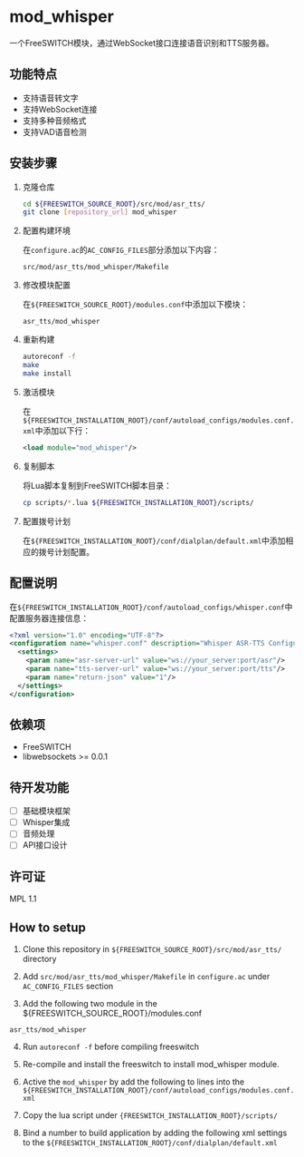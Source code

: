 # mod_whisper

一个FreeSWITCH模块，通过WebSocket接口连接语音识别和TTS服务器。

## 功能特点

- 支持语音转文字
- 支持WebSocket连接
- 支持多种音频格式
- 支持VAD语音检测

## 安装步骤

1. 克隆仓库
   ```bash
   cd ${FREESWITCH_SOURCE_ROOT}/src/mod/asr_tts/
   git clone [repository_url] mod_whisper
   ```

2. 配置构建环境
   
   在`configure.ac`的`AC_CONFIG_FILES`部分添加以下内容：
   ```
   src/mod/asr_tts/mod_whisper/Makefile
   ```

3. 修改模块配置
   
   在`${FREESWITCH_SOURCE_ROOT}/modules.conf`中添加以下模块：
   ```
   asr_tts/mod_whisper
   ```

4. 重新构建
   ```bash
   autoreconf -f
   make
   make install
   ```

5. 激活模块
   
   在`${FREESWITCH_INSTALLATION_ROOT}/conf/autoload_configs/modules.conf.xml`中添加以下行：
   ```xml
   <load module="mod_whisper"/>
   ```

6. 复制脚本
   
   将Lua脚本复制到FreeSWITCH脚本目录：
   ```bash
   cp scripts/*.lua ${FREESWITCH_INSTALLATION_ROOT}/scripts/
   ```

7. 配置拨号计划
   
   在`${FREESWITCH_INSTALLATION_ROOT}/conf/dialplan/default.xml`中添加相应的拨号计划配置。

## 配置说明

在`${FREESWITCH_INSTALLATION_ROOT}/conf/autoload_configs/whisper.conf`中配置服务器连接信息：

```xml
<?xml version="1.0" encoding="UTF-8"?>
<configuration name="whisper.conf" description="Whisper ASR-TTS Configuration">
  <settings>
    <param name="asr-server-url" value="ws://your_server:port/asr"/>
    <param name="tts-server-url" value="ws://your_server:port/tts"/>
    <param name="return-json" value="1"/>
  </settings>
</configuration>
```

## 依赖项

- FreeSWITCH
- libwebsockets >= 0.0.1

## 待开发功能

- [ ] 基础模块框架
- [ ] Whisper集成
- [ ] 音频处理
- [ ] API接口设计

## 许可证

MPL 1.1

## How to setup

1. Clone this repository in `${FREESWITCH_SOURCE_ROOT}/src/mod/asr_tts/` directory 

2. Add `src/mod/asr_tts/mod_whisper/Makefile` in `configure.ac` under `AC_CONFIG_FILES` section

3. Add the following two module in the ${FREESWITCH_SOURCE_ROOT}/modules.conf
```
asr_tts/mod_whisper
```

4. Run `autoreconf -f` before compiling freeswitch

5. Re-compile and install the freeswitch to install mod_whisper module.


6. Active the `mod_whisper` by add the following to lines into the `${FREESWITCH_INSTALLATION_ROOT}/conf/autoload_configs/modules.conf.xml`
<load module="mod_whisper"/>

7. Copy the lua script under `{FREESWITCH_INSTALLATION_ROOT}/scripts/`

8. Bind a number to build application by adding the following xml settings to the `${FREESWITCH_INSTALLATION_ROOT}/conf/dialplan/default.xml`